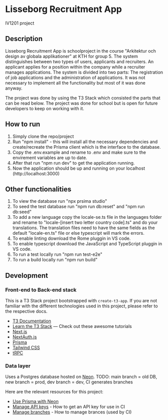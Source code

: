 # Lisseborg Recruitment App

IV1201 project

## Description

Lisseborg Recruitment App is schoolproject in the course "Arkitektur och design av globala applikationer" at KTH for group 5.
The system distinguishes between two types of users, applicants and recruiters. An applicant applies for a position within the company while a
recruiter manages applications. The system is divided into two parts: The
registration of job applications and the administration of applications.
It was not necessary to implement all the functionality but most of it was done anyway.

The project was done by using the T3 Stack which consisted the parts that can be read below.
The project was done for school but is open for future developers to keep on working with it.
## How to run
1. Simply clone the repo/project
2. Run "npm install" - this will install all the necessary dependencies and create/recreate the Prisma client which is the interface to the database.
4. Copy the .env.example and rename to .env and make sure to the envirement variables are up to date.
3. After that run "npm run dev" to get the application running.
4. Now the application should be up and running on your localhost (http://localhost:3000)

## Other functionalities
1. To view the database run "npx prsima studio"
2. To seed the test database run "npm run db:reset" and "npm run db:seed"
3. To add a new language copy the locale-se.ts file in the languages folder and rename to "locale-[insert two letter country code].ts" and do your translations. The translation files need to have the same fields as the default "locale-en.ts" file or else typescript will mark the errors.
4. To enable linting download the Rome pluggin in VS code.
5. To enable typescript download the JavaScript and TypeScript pluggin in VS code.
6. To run a test locally run "npm run test-e2e"
7. To run a build locally run "npm run build"

## Development

### Front-end to Back-end stack

This is a T3 Stack project bootstrapped with `create-t3-app`.
If you are not familiar with the different technologies used in this project, please refer to the respective docs.

- [T3 Documentation](https://create.t3.gg)
- [Learn the T3 Stack](https://create.t3.gg/en/faq#what-learning-resources-are-currently-available) — Check out these awesome tutorials
- [Next.js](https://nextjs.org)
- [NextAuth.js](https://next-auth.js.org)
- [Prisma](https://prisma.io)
- [Tailwind CSS](https://tailwindcss.com)
- [tRPC](https://trpc.io)

### Data layer

Uses a Postgres database hosted on [Neon](https://neon.tech).
TODO: main branch = old DB, new branch = prod, dev branch = dev, CI generates branches

Here are the relevant resources for this project:

- [Use Prisma with Neon](https://neon.tech/docs/guides/prisma-guide)
- [Manage API keys](https://neon.tech/docs/manage/api-keys) - How to get an API key for use in CI
- [Manage branches](https://neon.tech/docs/manage/branches) - How to manage brances (used by CI)
